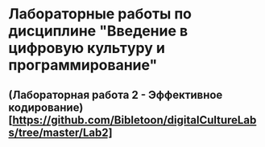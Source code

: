 # Лабораторные работы по дисциплине "Введение в цифровую культуру и программирование"

## (Лабораторная работа 2 - Эффективное кодирование)[https://github.com/Bibletoon/digitalCultureLabs/tree/master/Lab2]

